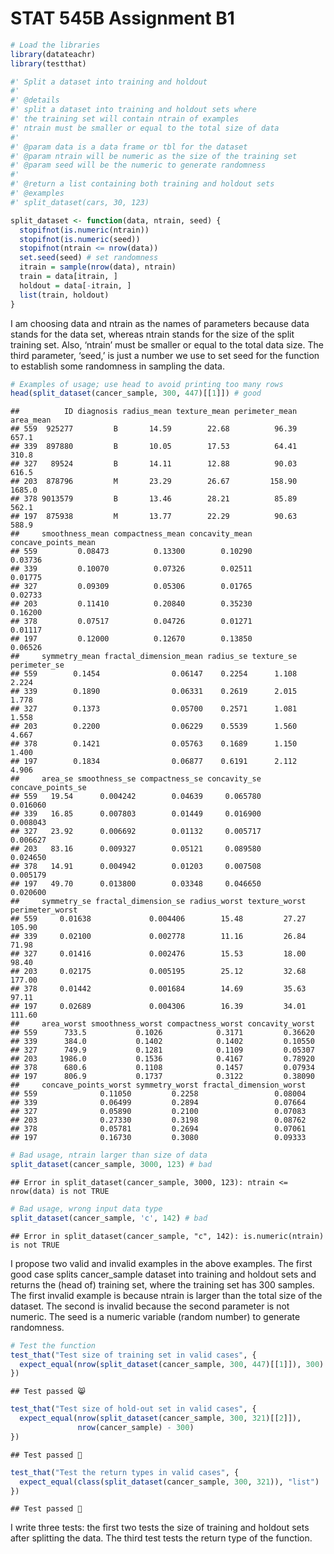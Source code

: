 STAT 545B Assignment B1
================

``` r
# Load the libraries
library(datateachr)
library(testthat)
```

``` r
#' Split a dataset into training and holdout
#' 
#' @details 
#' split a dataset into training and holdout sets where
#' the training set will contain ntrain of examples
#' ntrain must be smaller or equal to the total size of data
#' 
#' @param data is a data frame or tbl for the dataset
#' @param ntrain will be numeric as the size of the training set
#' @param seed will be the numeric to generate randomness
#' 
#' @return a list containing both training and holdout sets 
#' @examples
#' split_dataset(cars, 30, 123)

split_dataset <- function(data, ntrain, seed) {
  stopifnot(is.numeric(ntrain))
  stopifnot(is.numeric(seed))
  stopifnot(ntrain <= nrow(data))
  set.seed(seed) # set randomness
  itrain = sample(nrow(data), ntrain)
  train = data[itrain, ]
  holdout = data[-itrain, ]
  list(train, holdout)
}
```

I am choosing data and ntrain as the names of parameters because data
stands for the data set, whereas ntrain stands for the size of the split
training set. Also, ‘ntrain’ must be smaller or equal to the total data
size. The third parameter, ‘seed,’ is just a number we use to set seed
for the function to establish some randomness in sampling the data.

``` r
# Examples of usage; use head to avoid printing too many rows
head(split_dataset(cancer_sample, 300, 447)[[1]]) # good
```

    ##          ID diagnosis radius_mean texture_mean perimeter_mean area_mean
    ## 559  925277         B       14.59        22.68          96.39     657.1
    ## 339  897880         B       10.05        17.53          64.41     310.8
    ## 327   89524         B       14.11        12.88          90.03     616.5
    ## 203  878796         M       23.29        26.67         158.90    1685.0
    ## 378 9013579         B       13.46        28.21          85.89     562.1
    ## 197  875938         M       13.77        22.29          90.63     588.9
    ##     smoothness_mean compactness_mean concavity_mean concave_points_mean
    ## 559         0.08473          0.13300        0.10290             0.03736
    ## 339         0.10070          0.07326        0.02511             0.01775
    ## 327         0.09309          0.05306        0.01765             0.02733
    ## 203         0.11410          0.20840        0.35230             0.16200
    ## 378         0.07517          0.04726        0.01271             0.01117
    ## 197         0.12000          0.12670        0.13850             0.06526
    ##     symmetry_mean fractal_dimension_mean radius_se texture_se perimeter_se
    ## 559        0.1454                0.06147    0.2254      1.108        2.224
    ## 339        0.1890                0.06331    0.2619      2.015        1.778
    ## 327        0.1373                0.05700    0.2571      1.081        1.558
    ## 203        0.2200                0.06229    0.5539      1.560        4.667
    ## 378        0.1421                0.05763    0.1689      1.150        1.400
    ## 197        0.1834                0.06877    0.6191      2.112        4.906
    ##     area_se smoothness_se compactness_se concavity_se concave_points_se
    ## 559   19.54      0.004242        0.04639     0.065780          0.016060
    ## 339   16.85      0.007803        0.01449     0.016900          0.008043
    ## 327   23.92      0.006692        0.01132     0.005717          0.006627
    ## 203   83.16      0.009327        0.05121     0.089580          0.024650
    ## 378   14.91      0.004942        0.01203     0.007508          0.005179
    ## 197   49.70      0.013800        0.03348     0.046650          0.020600
    ##     symmetry_se fractal_dimension_se radius_worst texture_worst perimeter_worst
    ## 559     0.01638             0.004406        15.48         27.27          105.90
    ## 339     0.02100             0.002778        11.16         26.84           71.98
    ## 327     0.01416             0.002476        15.53         18.00           98.40
    ## 203     0.02175             0.005195        25.12         32.68          177.00
    ## 378     0.01442             0.001684        14.69         35.63           97.11
    ## 197     0.02689             0.004306        16.39         34.01          111.60
    ##     area_worst smoothness_worst compactness_worst concavity_worst
    ## 559      733.5           0.1026            0.3171         0.36620
    ## 339      384.0           0.1402            0.1402         0.10550
    ## 327      749.9           0.1281            0.1109         0.05307
    ## 203     1986.0           0.1536            0.4167         0.78920
    ## 378      680.6           0.1108            0.1457         0.07934
    ## 197      806.9           0.1737            0.3122         0.38090
    ##     concave_points_worst symmetry_worst fractal_dimension_worst
    ## 559              0.11050         0.2258                 0.08004
    ## 339              0.06499         0.2894                 0.07664
    ## 327              0.05890         0.2100                 0.07083
    ## 203              0.27330         0.3198                 0.08762
    ## 378              0.05781         0.2694                 0.07061
    ## 197              0.16730         0.3080                 0.09333

``` r
# Bad usage, ntrain larger than size of data
split_dataset(cancer_sample, 3000, 123) # bad
```

    ## Error in split_dataset(cancer_sample, 3000, 123): ntrain <= nrow(data) is not TRUE

``` r
# Bad usage, wrong input data type
split_dataset(cancer_sample, 'c', 142) # bad
```

    ## Error in split_dataset(cancer_sample, "c", 142): is.numeric(ntrain) is not TRUE

I propose two valid and invalid examples in the above examples. The
first good case splits cancer_sample dataset into training and holdout
sets and returns the (head of) training set, where the training set has
300 samples. The first invalid example is because ntrain is larger than
the total size of the dataset. The second is invalid because the second
parameter is not numeric. The seed is a numeric variable (random number)
to generate randomness.

``` r
# Test the function
test_that("Test size of training set in valid cases", {
  expect_equal(nrow(split_dataset(cancer_sample, 300, 447)[[1]]), 300)
})
```

    ## Test passed 😸

``` r
test_that("Test size of hold-out set in valid cases", {
  expect_equal(nrow(split_dataset(cancer_sample, 300, 321)[[2]]), 
               nrow(cancer_sample) - 300)
})
```

    ## Test passed 🥳

``` r
test_that("Test the return types in valid cases", {
  expect_equal(class(split_dataset(cancer_sample, 300, 321)), "list")
})
```

    ## Test passed 🥳

I write three tests: the first two tests the size of training and
holdout sets after splitting the data. The third test tests the return
type of the function.
